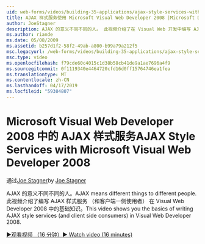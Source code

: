 ```yaml
---
uid: web-forms/videos/building-35-applications/ajax-style-services-with-microsoft-visual-web-developer-2008
title: AJAX 样式服务使用 Microsoft Visual Web Developer 2008 |Microsoft Docs
author: JoeStagner
description: AJAX 的意义不同不同的人。 此视频介绍了在 Visual Web 开发中编写 AJAX 样式服务 （和客户端一侧使用者） 的基础知识...
ms.author: riande
ms.date: 05/08/2009
ms.assetid: b257d1f2-58f2-49ab-a800-b99a79a212f5
msc.legacyurl: /web-forms/videos/building-35-applications/ajax-style-services-with-microsoft-visual-web-developer-2008
msc.type: video
ms.openlocfilehash: f79cde60c4015c1d38b58cb41de9a1ae7696a4f9
ms.sourcegitcommit: 0f1119340e4464720cfd16d0ff15764746ea1fea
ms.translationtype: MT
ms.contentlocale: zh-CN
ms.lasthandoff: 04/17/2019
ms.locfileid: "59384807"
---
```

# <a name="ajax-style-services-with-microsoft-visual-web-developer-2008"></a><span data-ttu-id="282cc-104">Microsoft Visual Web Developer 2008 中的 AJAX 样式服务</span><span class="sxs-lookup"><span data-stu-id="282cc-104">AJAX Style Services with Microsoft Visual Web Developer 2008</span></span>

<span data-ttu-id="282cc-105">通过[Joe Stagner](https://github.com/JoeStagner)</span><span class="sxs-lookup"><span data-stu-id="282cc-105">by [Joe Stagner](https://github.com/JoeStagner)</span></span>

<span data-ttu-id="282cc-106">AJAX 的意义不同不同的人。</span><span class="sxs-lookup"><span data-stu-id="282cc-106">AJAX means different things to different people.</span></span> <span data-ttu-id="282cc-107">此视频介绍了编写 AJAX 样式服务 （和客户端一侧使用者） 在 Visual Web Developer 2008 中的基础知识。</span><span class="sxs-lookup"><span data-stu-id="282cc-107">This video shows you the basics of writing AJAX style services (and client side consumers) in Visual Web Developer 2008.</span></span>

[<span data-ttu-id="282cc-108">&#9654;观看视频 （16 分钟）</span><span class="sxs-lookup"><span data-stu-id="282cc-108">&#9654; Watch video (16 minutes)</span></span>](https://channel9.msdn.com/Blogs/ASP-NET-Site-Videos/ajax-style-services-with-microsoft-visual-web-developer-2008)
